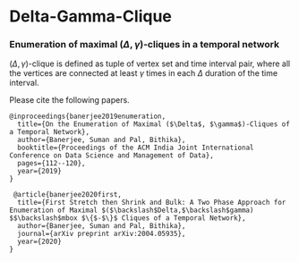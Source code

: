 # Delta-Gamma-Clique

### Enumeration of maximal $(\Delta, \gamma)$-cliques in a temporal network


 $(\Delta, \gamma)$-clique is defined as tuple of vertex set and time interval pair, where all the vertices are connected at least $\gamma$ times in each $\Delta$ duration of the time interval.

Please cite the following papers.



```
@inproceedings{banerjee2019enumeration,
  title={On the Enumeration of Maximal ($\Delta$, $\gamma$)-Cliques of a Temporal Network},
  author={Banerjee, Suman and Pal, Bithika},
  booktitle={Proceedings of the ACM India Joint International Conference on Data Science and Management of Data},
  pages={112--120},
  year={2019}
}
```

```
 @article{banerjee2020first,
  title={First Stretch then Shrink and Bulk: A Two Phase Approach for Enumeration of Maximal $($\backslash$Delta,$\backslash$gamma) $$\backslash$mbox $\{$-$\}$ Cliques of a Temporal Network},
  author={Banerjee, Suman and Pal, Bithika},
  journal={arXiv preprint arXiv:2004.05935},
  year={2020}
}
```
